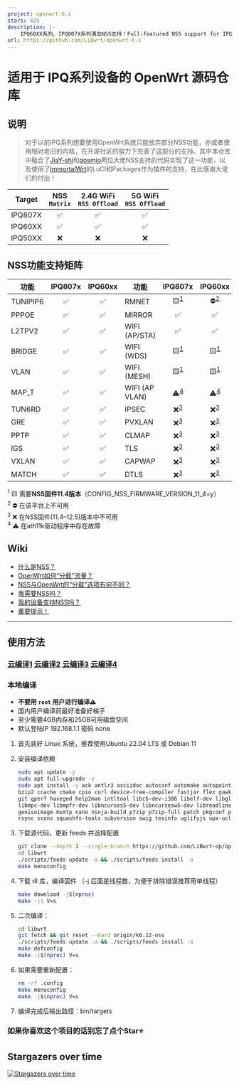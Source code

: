 ```yaml
---
project: openwrt-6.x
stars: 425
description: |-
    IPQ60XX系列、IPQ807X系列满血NSS支持！Full-featured NSS support for IPQ60XX series and IPQ807X series！
url: https://github.com/LiBwrt/openwrt-6.x
---
```


# 适用于 IPQ系列设备的 OpenWrt 源码仓库

## 说明
>对于以前IPQ系列想要使用OpenWrt系统只能放弃部分NSS功能，亦或者使用相对老旧的内核，在开源社区的努力下完善了这部分的支持。其中本仓库中融合了[JiaY-shi](https://github.com/JiaY-shi)和[qosmio](https://github.com/qosmio)两位大佬NSS支持的代码实现了这一功能，以及使用了[ImmortalWrt](https://github.com/immortalwrt)的LuCI和Packages作为插件的支持，在此感谢大佬们的付出！

| Target  | NSS <br />`Matrix` | 2.4G WiFi <br />`NSS Offload` | 5G WiFi <br />`NSS Offload` |
| :-:     | :-:     | :-:       | :-:     |
| IPQ807X | ✅      | ✅       | ✅      |
| IPQ60XX | ✅      | ✅       | ✅      |
| IPQ50XX | ❌      |❌        |❌       |

## NSS功能支持矩阵

|   功能    | IPQ807x | IPQ60xx |   功能          | IPQ807x | IPQ60xx |
| --------- | :-----: | :-----: | --------------- | :-----: | :-----: |
| TUNIPIP6  |   ✅    |   ✅    | RMNET           |  🟨<sup><a href="#fn1">1</a></sup>  |  ⛔<sup><a href="#fn2">2</a></sup>  |
| PPPOE     |   ✅    |   ✅    | MIRROR          |   ✅    |   ✅    |
| L2TPV2    |   ✅    |   ✅    | WIFI (AP/STA)   |   ✅    |   ✅    |
| BRIDGE    |   ✅    |   ✅    | WIFI (WDS)      |  🟨<sup><a href="#fn1">1</a></sup>  |  🟨<sup><a href="#fn1">1</a></sup>  |
| VLAN      |   ✅    |   ✅    | WIFI (MESH)     |  🟨<sup><a href="#fn1">1</a></sup>  |  🟨<sup><a href="#fn1">1</a></sup>  |
| MAP_T     |   ✅    |   ✅    | WIFI (AP VLAN)  |  ⚠️<sup><a href="#fn4">4</a></sup>  |  ⚠️<sup><a href="#fn4">4</a></sup>  |
| TUN6RD    |   ✅    |   ✅    | IPSEC           |   ❌<sup><a href="#fn3">3</a></sup>  |   ❌<sup><a href="#fn3">3</a></sup>  |
| GRE       |   ✅    |   ✅    | PVXLAN          |   ❌<sup><a href="#fn3">3</a></sup>  |   ❌<sup><a href="#fn3">3</a></sup>  |
| PPTP      |   ✅    |   ✅    | CLMAP           |   ❌<sup><a href="#fn3">3</a></sup>  |   ❌<sup><a href="#fn3">3</a></sup>  |
| IGS       |   ✅    |   ✅    | TLS             |   ❌<sup><a href="#fn3">3</a></sup>  |   ❌<sup><a href="#fn3">3</a></sup>  |
| VXLAN     |   ✅    |   ✅    | CAPWAP          |   ❌<sup><a href="#fn3">3</a></sup>  |   ❌<sup><a href="#fn3">3</a></sup>  |
| MATCH     |   ✅    |   ✅    | DTLS            |   ❌<sup><a href="#fn3">3</a></sup>  |   ❌<sup><a href="#fn3">3</a></sup>  |

<a id="fn1"></a><sup>1</sup> 🟨 需要**NSS固件11.4版本​**（CONFIG_NSS_FIRMWARE_VERSION_11_4=y）  
<a id="fn2"></a><sup>2</sup> ⛔ 在该平台上不可用  
<a id="fn3"></a><sup>3</sup> ❌ ​在NSS固件(11.4–12.5)版本中不可用  
<a id="fn4"></a><sup>4</sup> ⚠️ ​在ath11k驱动程序中存在故障​  

## Wiki
- [什么是NSS？](https://github.com/qosmio/openwrt-ipq/blob/qualcommax-6.x-nss-wifi/README.md#whats-nss)
- [OpenWrt如何“分载”流量？](https://github.com/qosmio/openwrt-ipq/blob/qualcommax-6.x-nss-wifi/README.md#how-does-openwrt-offload-traffic)
- [NSS与OpenWrt的“分载”选项有何不同？](https://github.com/qosmio/openwrt-ipq/blob/qualcommax-6.x-nss-wifi/README.md#how-is-nss-different-from-openwrts-offloading-options)
- [我需要NSS吗？](https://github.com/qosmio/openwrt-ipq/blob/qualcommax-6.x-nss-wifi/README.md#do-i-need-nss)
- [我的设备支持NSS吗？](https://github.com/qosmio/openwrt-ipq/blob/qualcommax-6.x-nss-wifi/README.md#ok-i-want-nss-does-my-device-support-it)
- [重要提示！](https://github.com/qosmio/openwrt-ipq/blob/qualcommax-6.x-nss-wifi/README.md#important-note)

---

## 使用方法

### [云编译1](https://github.com/breeze303/openwrt-ci) [云编译2](https://github.com/ZqinKing/wrt_release) [云编译3](https://github.com/laipeng668/openwrt-ci-roc) [云编译4](https://github.com/VIKINGYFY/OpenWRT-CI)

### 本地编译

- **不要用 `root` 用户进行编译⚠**
- 国内用户编译前最好准备好梯子
- 至少需要4GB内存​​和​​25GB可用磁盘空间​
- 默认登陆IP 192.168.1.1 密码 none


1. 首先装好 Linux 系统，推荐使用Ubuntu 22.04 LTS 或 Debian 11

2. 安装编译依赖

   ```bash
   sudo apt update -y
   sudo apt full-upgrade -y
   sudo apt install -y ack antlr3 asciidoc autoconf automake autopoint binutils bison build-essential \
   bzip2 ccache cmake cpio curl device-tree-compiler fastjar flex gawk gettext gcc-multilib g++-multilib \
   git gperf haveged help2man intltool libc6-dev-i386 libelf-dev libglib2.0-dev libgmp3-dev libltdl-dev \
   libmpc-dev libmpfr-dev libncurses5-dev libncursesw5-dev libreadline-dev libfuse-dev libssl-dev libtool lrzsz \
   genisoimage msmtp nano ninja-build p7zip p7zip-full patch pkgconf python3 python3-pip libpython3-dev qemu-utils \
   rsync scons squashfs-tools subversion swig texinfo uglifyjs upx-ucl unzip vim wget xmlto xxd zlib1g-dev
   ```

3. 下载源代码，更新 feeds 并选择配置

   ```bash
   git clone --depth 1 --single-branch https://github.com/LiBwrt-op/openwrt-6.x.git libwrt
   cd libwrt
   ./scripts/feeds update -a && ./scripts/feeds install -a
   make menuconfig
   ```

4. 下载 dl 库，编译固件 （-j 后面是线程数，为便于排除错误推荐用单线程）

   ```bash
   make download -j$(nproc)
   make -j1 V=s
   ```

5. 二次编译：

   ```bash
   cd libwrt
   git fetch && git reset --hard origin/k6.12-nss
   ./scripts/feeds update -a && ./scripts/feeds install -a
   make defconfig
   make -j$(nproc) V=s 
   ```

6. 如果需要重新配置：

   ```bash
   rm -rf .config
   make menuconfig
   make -j$(nproc) V=s 
   ```

7. 编译完成后输出路径：bin/targets

### 如果你喜欢这个项目的话别忘了点个Star⭐
## Stargazers over time
[![Stargazers over time](https://starchart.cc/LiBwrt-op/openwrt-6.x.svg?variant=adaptive)](https://starchart.cc/LiBwrt-op/openwrt-6.x)

